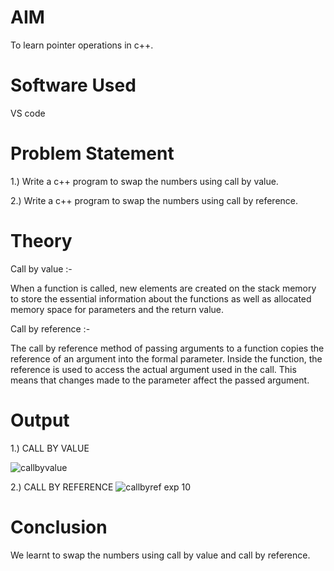 # AIM

To learn pointer operations in c++.

# Software Used

VS code

# Problem Statement

1.) Write a c++ program to swap the numbers using call by value.

2.) Write a c++ program to swap the numbers using call by reference.

# Theory

Call by value :-

When a function is called, new elements are created on the stack memory to store the essential information about the functions as well as allocated memory space for parameters and the return value.

Call by reference :-

The call by reference method of passing arguments to a function copies the reference of an argument into the formal parameter. Inside the function, the reference is used to access the actual argument used in the call. This means that changes made to the parameter affect the passed argument.


# Output

1.) CALL BY VALUE

![callbyvalue](https://github.com/user-attachments/assets/ec8f8168-2b0d-4b8f-9faa-7a51053bf032)

2.) CALL BY REFERENCE
![callbyref exp 10](https://github.com/user-attachments/assets/2ca46faf-1c37-468f-be9a-c185b5317864)


# Conclusion

We learnt to swap the numbers using call by value and call by reference.

